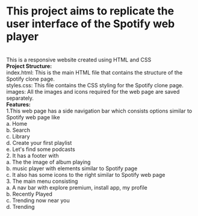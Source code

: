 # This project aims to replicate the user interface of the Spotify web player
<br>
This is a responsive website created using HTML and CSS<br>
<b>Project Structure:</b><br>
index.html: This is the main HTML file that contains the structure of the Spotify clone page.<br>
styles.css: This file contains the CSS styling for the Spotify clone page.<br>
images: All the images and icons required for the web page are saved separately.<br>
<b>Features:</b><br>
1.This web page has a side navigation bar which consists options similar to Spotify web page like<br>
a. Home<br>
b. Search<br>
c. Library<br>
d. Create your first playlist<br>
e. Let's find some podcasts<br>
2. It has a footer with <br>
a. The the image of album playing<br>
b. music player with elements similar to Spotify page<br>
c. It also has some icons to the right similar to Spotify web page<br>
3. The main menu consisting<br>
a. A nav bar with explore premium, install app, my profile<br>
b. Recently Played<br>
c. Trending now near you<br>
d. Trending
